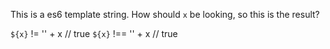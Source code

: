 This is a es6 template string. How should `x` be looking, so this is the result?

   `${x}` != '' + x  // true
   `${x}` !== '' + x // true

